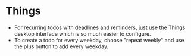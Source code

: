 # Things

* For recurring todos with deadlines and reminders, just use the Things desktop interface which is so much easier to configure.
* To create a todo for every weekday, choose "repeat weekly" and use the plus button to add every weekday.

